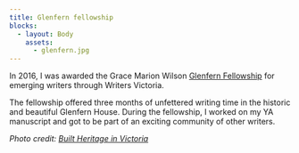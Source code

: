 ```yaml
---
title: Glenfern fellowship
blocks:
  - layout: Body
    assets:
      - glenfern.jpg
---
```


In 2016, I was awarded the Grace Marion Wilson [Glenfern Fellowship](https://writersvictoria.org.au/support/fellowships/glenfern-fellowships) for emerging writers through Writers Victoria.

The fellowship offered three months of unfettered writing time in the historic and beautiful Glenfern House. During the fellowship, I worked on my YA manuscript and got to be part of an exciting community of other writers.

_Photo credit: [Built Heritage in Victoria](https://www.instagram.com/p/BFp89TeLGiR/)_

